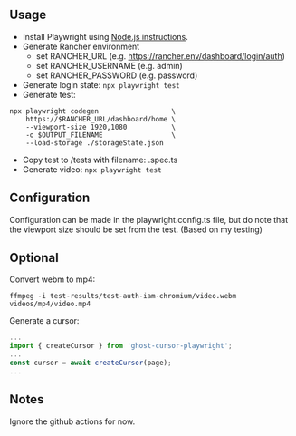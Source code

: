 ## Usage

* Install Playwright using [Node.js instructions](https://playwright.dev/docs/next/intro).
* Generate Rancher environment
  * set RANCHER_URL (e.g. https://rancher.env/dashboard/login/auth)
  * set RANCHER_USERNAME (e.g. admin)
  * set RANCHER_PASSWORD (e.g. password)
* Generate login state: `npx playwright test`
* Generate test:
```
npx playwright codegen                  \
    https://$RANCHER_URL/dashboard/home \
    --viewport-size 1920,1080           \
    -o $OUTPUT_FILENAME                 \
    --load-storage ./storageState.json
```
* Copy test to /tests with filename: <FILENAME>.spec.ts
* Generate video: `npx playwright test`

## Configuration

Configuration can be made in the playwright.config.ts file, but do note that the viewport size should be set from the test. (Based on my testing)

## Optional

Convert webm to mp4:
```
ffmpeg -i test-results/test-auth-iam-chromium/video.webm videos/mp4/video.mp4
```

Generate a cursor:
```test.spec.ts
...
import { createCursor } from 'ghost-cursor-playwright';
...
const cursor = await createCursor(page);
...
```

## Notes

Ignore the github actions for now.
